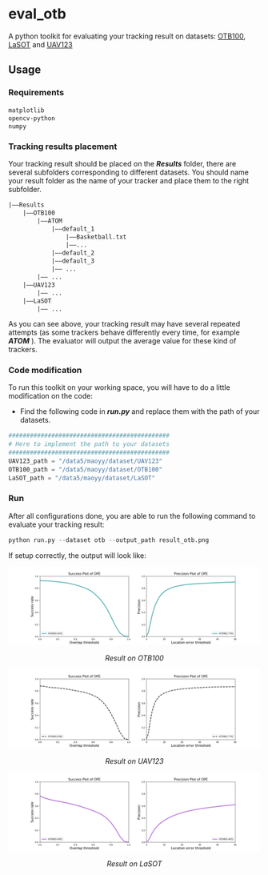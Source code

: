 # eval_otb
A  python toolkit for evaluating your tracking result on datasets: 
[OTB100](http://cvlab.hanyang.ac.kr/tracker_benchmark/datasets.html), 
[LaSOT](https://cis.temple.edu/lasot/) and
[UAV123](https://uav123.org/)



## Usage

### Requirements

```
matplotlib
opencv-python
numpy
```



### Tracking results placement

Your tracking result should be placed on the ***Results*** folder, there are several subfolders corresponding to different datasets. You should name your result folder as the name of your tracker and place them to the right subfolder.

```shell
|――Results
	|――OTB100
		|――ATOM
			|――default_1
				|――Basketball.txt
				|――...
			|――default_2
			|――default_3
			|―― ...
		|―― ...
	|――UAV123
		|―― ...
	|――LaSOT
		|―― ...
```

As you can see above, your tracking result may have several repeated attempts (as some trackers behave differently every time, for example ***ATOM*** ). The evaluator will output the average value for these kind of trackers.



### Code modification

To run this toolkit on your working space, you will have to do a little modification on the code:

- Find the following code in ***run.py*** and replace them with the path of your datasets.

```python
#############################################
# Here to implement the path to your datasets
#############################################
UAV123_path = "/data5/maoyy/dataset/UAV123"
OTB100_path = "/data5/maoyy/dataset/OTB100"
LaSOT_path = "/data5/maoyy/dataset/LaSOT"
```




### Run

After all configurations done, you are able to run the following command to evaluate your tracking result:

```python
python run.py --dataset otb --output_path result_otb.png
```

If setup correctly, the output will look like:

![](./.figs/result_otb.png)

<center><i>Result on OTB100</i></center>

![](./.figs/result_uav.png)

<center><i>Result on UAV123</i></center>

![](./.figs/result_lasot.png)

<center><i>Result on LaSOT</i></center>